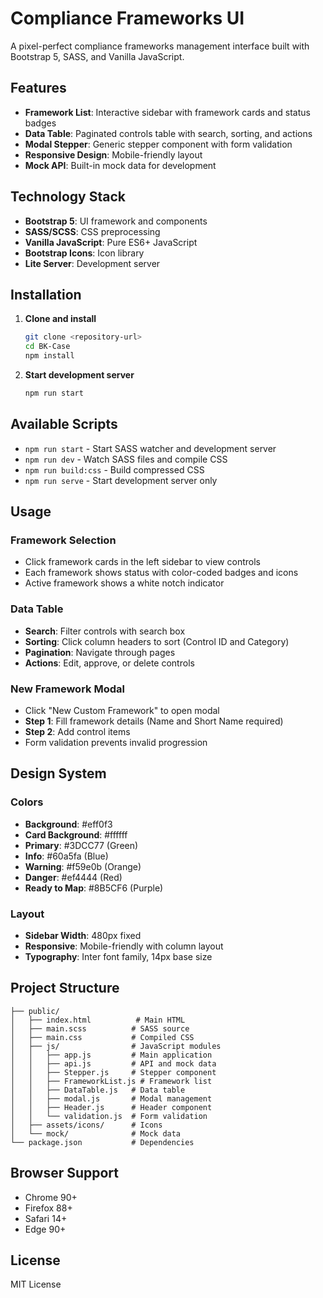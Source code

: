 # Compliance Frameworks UI

A pixel-perfect compliance frameworks management interface built with Bootstrap 5, SASS, and Vanilla JavaScript.

## Features

- **Framework List**: Interactive sidebar with framework cards and status badges
- **Data Table**: Paginated controls table with search, sorting, and actions
- **Modal Stepper**: Generic stepper component with form validation
- **Responsive Design**: Mobile-friendly layout
- **Mock API**: Built-in mock data for development

## Technology Stack

- **Bootstrap 5**: UI framework and components
- **SASS/SCSS**: CSS preprocessing
- **Vanilla JavaScript**: Pure ES6+ JavaScript
- **Bootstrap Icons**: Icon library
- **Lite Server**: Development server

## Installation

1. **Clone and install**
   ```bash
   git clone <repository-url>
   cd BK-Case
   npm install
   ```

2. **Start development server**
   ```bash
   npm run start
   ```

## Available Scripts

- `npm run start` - Start SASS watcher and development server
- `npm run dev` - Watch SASS files and compile CSS
- `npm run build:css` - Build compressed CSS
- `npm run serve` - Start development server only

## Usage

### Framework Selection
- Click framework cards in the left sidebar to view controls
- Each framework shows status with color-coded badges and icons
- Active framework shows a white notch indicator

### Data Table
- **Search**: Filter controls with search box
- **Sorting**: Click column headers to sort (Control ID and Category)
- **Pagination**: Navigate through pages
- **Actions**: Edit, approve, or delete controls

### New Framework Modal
- Click "New Custom Framework" to open modal
- **Step 1**: Fill framework details (Name and Short Name required)
- **Step 2**: Add control items
- Form validation prevents invalid progression

## Design System

### Colors
- **Background**: #eff0f3
- **Card Background**: #ffffff
- **Primary**: #3DCC77 (Green)
- **Info**: #60a5fa (Blue)
- **Warning**: #f59e0b (Orange)
- **Danger**: #ef4444 (Red)
- **Ready to Map**: #8B5CF6 (Purple)

### Layout
- **Sidebar Width**: 480px fixed
- **Responsive**: Mobile-friendly with column layout
- **Typography**: Inter font family, 14px base size

## Project Structure

```
├── public/
│   ├── index.html          # Main HTML
│   ├── main.scss          # SASS source
│   ├── main.css           # Compiled CSS
│   ├── js/                # JavaScript modules
│   │   ├── app.js         # Main application
│   │   ├── api.js         # API and mock data
│   │   ├── Stepper.js     # Stepper component
│   │   ├── FrameworkList.js # Framework list
│   │   ├── DataTable.js   # Data table
│   │   ├── modal.js       # Modal management
│   │   ├── Header.js      # Header component
│   │   └── validation.js  # Form validation
│   ├── assets/icons/      # Icons
│   └── mock/              # Mock data
└── package.json           # Dependencies
```

## Browser Support

- Chrome 90+
- Firefox 88+
- Safari 14+
- Edge 90+

## License

MIT License
